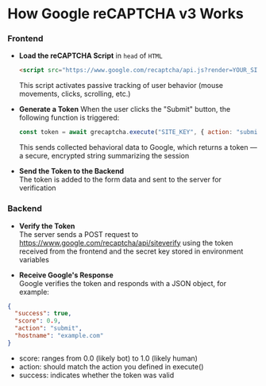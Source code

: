 # How Google reCAPTCHA v3 Works

### Frontend

- **Load the reCAPTCHA Script** in `head` of `HTML`

  ```html
  <script src="https://www.google.com/recaptcha/api.js?render=YOUR_SITE_KEY"></script>
  ```

  This script activates passive tracking of user behavior (mouse movements, clicks, scrolling, etc.)

- **Generate a Token**
  When the user clicks the "Submit" button, the following function is triggered:

  ```javascript
  const token = await grecaptcha.execute("SITE_KEY", { action: "submit" });
  ```

  This sends collected behavioral data to Google, which returns a token — a secure, encrypted string summarizing the session

- **Send the Token to the Backend**  
  The token is added to the form data and sent to the server for verification

### Backend

- **Verify the Token**  
  The server sends a POST request to https://www.google.com/recaptcha/api/siteverify using the token received from the frontend and the secret key stored in environment variables

- **Receive Google's Response**  
  Google verifies the token and responds with a JSON object, for example:

```json
{
  "success": true,
  "score": 0.9,
  "action": "submit",
  "hostname": "example.com"
}
```

- score: ranges from 0.0 (likely bot) to 1.0 (likely human)
- action: should match the action you defined in execute()
- success: indicates whether the token was valid
